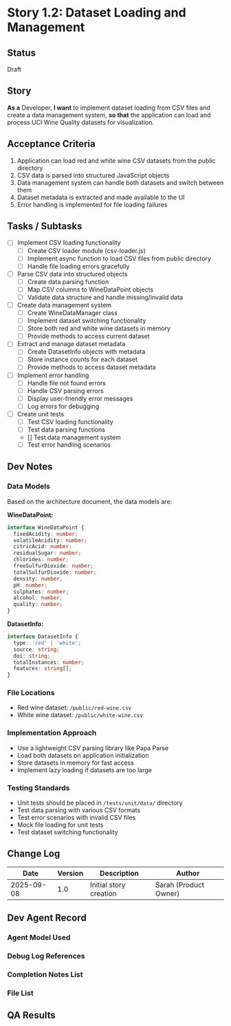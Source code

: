 # Story 1.2: Dataset Loading and Management

## Status
Draft

## Story
**As a** Developer,
**I want** to implement dataset loading from CSV files and create a data management system,
**so that** the application can load and process UCI Wine Quality datasets for visualization.

## Acceptance Criteria
1. Application can load red and white wine CSV datasets from the public directory
2. CSV data is parsed into structured JavaScript objects
3. Data management system can handle both datasets and switch between them
4. Dataset metadata is extracted and made available to the UI
5. Error handling is implemented for file loading failures

## Tasks / Subtasks
- [ ] Implement CSV loading functionality
  - [ ] Create CSV loader module (csv-loader.js)
  - [ ] Implement async function to load CSV files from public directory
  - [ ] Handle file loading errors gracefully
- [ ] Parse CSV data into structured objects
  - [ ] Create data parsing function
  - [ ] Map CSV columns to WineDataPoint objects
  - [ ] Validate data structure and handle missing/invalid data
- [ ] Create data management system
  - [ ] Create WineDataManager class
  - [ ] Implement dataset switching functionality
  - [ ] Store both red and white wine datasets in memory
  - [ ] Provide methods to access current dataset
- [ ] Extract and manage dataset metadata
  - [ ] Create DatasetInfo objects with metadata
  - [ ] Store instance counts for each dataset
  - [ ] Provide methods to access dataset metadata
- [ ] Implement error handling
  - [ ] Handle file not found errors
  - [ ] Handle CSV parsing errors
  - [ ] Display user-friendly error messages
  - [ ] Log errors for debugging
- [ ] Create unit tests
  - [ ] Test CSV loading functionality
  - [ ] Test data parsing functions
  - [] Test data management system
  - [ ] Test error handling scenarios

## Dev Notes
### Data Models
Based on the architecture document, the data models are:

**WineDataPoint:**
```typescript
interface WineDataPoint {
  fixedAcidity: number;
  volatileAcidity: number;
  citricAcid: number;
  residualSugar: number;
  chlorides: number;
  freeSulfurDioxide: number;
  totalSulfurDioxide: number;
  density: number;
  pH: number;
  sulphates: number;
  alcohol: number;
  quality: number;
}
```

**DatasetInfo:**
```typescript
interface DatasetInfo {
  type: 'red' | 'white';
  source: string;
  doi: string;
  totalInstances: number;
  features: string[];
}
```

### File Locations
- Red wine dataset: `/public/red-wine.csv`
- White wine dataset: `/public/white-wine.csv`

### Implementation Approach
- Use a lightweight CSV parsing library like Papa Parse
- Load both datasets on application initialization
- Store datasets in memory for fast access
- Implement lazy loading if datasets are too large

### Testing Standards
- Unit tests should be placed in `/tests/unit/data/` directory
- Test data parsing with various CSV formats
- Test error scenarios with invalid CSV files
- Mock file loading for unit tests
- Test dataset switching functionality

## Change Log

| Date | Version | Description | Author |
|------|---------|-------------|--------|
| 2025-09-08 | 1.0 | Initial story creation | Sarah (Product Owner) |

## Dev Agent Record

### Agent Model Used

### Debug Log References

### Completion Notes List

### File List

## QA Results
